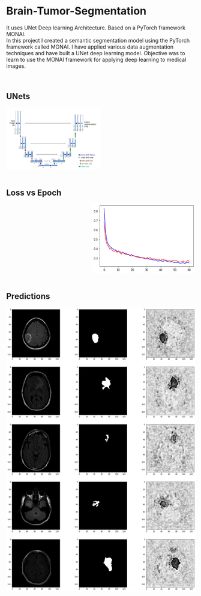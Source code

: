 # Brain-Tumor-Segmentation

It uses UNet  Deep learning Architecture. Based on a PyTorch framework MONAI. <br>
In this project I created a semantic segmentation model using the PyTorch framework called MONAI.
I have applied various data augmentation techniques and have built a UNet deep learning model.
Objective was to learn to use the MONAI framework for applying deep learning to medical images.


<br>

## UNets


<div align='left'>
<img src='Images/Unet.png' width=50%>
</div>
<br>

## Loss vs Epoch 


<div align='right'>
<img src='Images/loss.png' width=55% >
</div>

<br>

## Predictions


<div align='center'>
<img src='Images/output1.png' width=100% >
</div>
